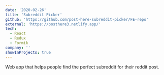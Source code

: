 ```yaml
---
date: '2020-02-26'
title: 'Subreddit Picker'
github: 'https://github.com/post-here-subreddit-picker/FE-repo'
external: 'https://posthere3.netlify.app/'
tech:
  - React
  - Redux
  - Formik
company: ''
showInProjects: true
---
```


Web app that helps people find the perfect subreddit for their reddit post.
